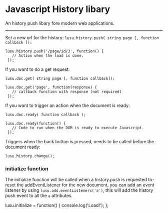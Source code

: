 Javascript History libary
========
An history push libary fore modern web applications.
______

Set a new url for the history:
`lusu.history.push( string page [, function callback ]);`

```
lusu.history.push('/page/id/3', function() {
   // Action when the load is done.
 });
```
If you want to do a get request:

`lusu.doc.get( string page [, function callback]);`

```
lusu.doc.get('page', function(response) {
   // callback function with response (not required)
 });
```
If you want to trigger an action when the document is ready:

`lusu.doc.ready( function callback );`

```
lusu.doc.ready(function() {
   // Code to run when the DOM is ready to execute Javascript.
 });
```

Triggers when the back button is pressed, needs to be called before the document ready:
```
lusu.history.change();
```

### initialize function

The initialize function will be called when a history.push is requested to-reset the addEventListener for the new document, you can add an event listener by using `lusu.add.eventListeners('a')`, this will add the history push event to all the `a` attributes.

lusu.initialize = function() {
  console.log('Load!');
};